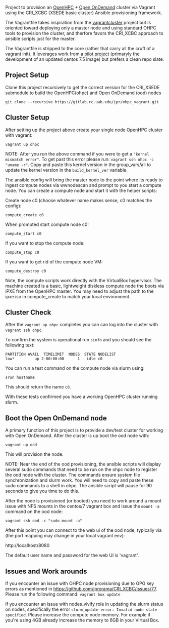 Project to provision an [OpenHPC](https://openhpc.community/) + [Open OnDemand](https://openondemand.org/) cluster via Vagrant using the
CRI_XCBC (XSEDE basic cluster) Ansible provisioning framework.

The Vagrantfile takes inspiration from the [vagrantcluster](https://github.com/cluening/vagrantcluster)
project but is oriented toward deploying only a master node
and using standard OHPC tools to provision the cluster, and
therfore favors the CRI_XCBC approach to ansible scripts just
for the master.

The Vagrantfile is stripped to the core (rather that carry all
the cruft of a vagrant init).  It leverages work from a
[pilot project](https://gitlab.rc.uab.edu/ravi89/ohpc_vagrant)
(primaryly the development of an updated centos 7.5 image)
but prefers a clean repo slate.

## Project Setup

Clone this project recursively to get the correct version for the
CRI_XSEDE submodule to build the OpenHPC(ohpc) and Open OnDemand (ood) nodes
```
git clone --recursive https://gitlab.rc.uab.edu/jpr/ohpc_vagrant.git
```

## Cluster Setup

After setting up the project above create your single node OpenHPC
cluster with vagrant:
```
vagrant up ohpc
```

NOTE: After you run the above command if you were to get a `"kernel mismatch error"`. To get past this error please run:
`vagrant ssh ohpc -c "uname -r"`.
Copy and paste this kernel version in the group_vars/all to update the kernel version in the `build_kernel_ver` variable.


The ansible config will bring the master node to the point where its
ready to ingest compute nodes via wwnodescan and prompt to you
start a compute node.  You can create a compute node and start it with
the helper scripts:

Create node c0 (choose whatever name makes sense, c0 matches the config):
```
compute_create c0
```

When prompted start compute node c0:
```
compute_start c0
```

If you want to stop the compute node:
```
compute_stop c0
```

If you want to get rid of the compute node VM:
```
compute_destroy c0
```

Note, the compute scripts work directly with the VirtualBox hypervisor.  The
machine created is a basic, lightweight diskless compute node the boots
via iPXE from the OpenHPC master.   You may need to adjust the path to the
ipxe.iso in compute_create to match your local environment.

## Cluster Check

After the `vagrant up ohpc` completes you can can log into the cluster with `vagrant ssh ohpc`.

To confirm the system is operational run `sinfo` and you should see the following text:
```
PARTITION AVAIL  TIMELIMIT  NODES  STATE NODELIST
low*         up 2-00:00:00      1   idle c0
```

You can run a test command on the compute node via slurm using:

```
srun hostname
```

This should return the name `c0`.

With these tests confirmed you have a working OpenHPC cluster running slurm.

## Boot the Open OnDemand node

A primary function of this project is to provide a dev/test cluster for working
with Open OnDemand.  After the cluster is up boot the ood node with:
```
vagrant up ood
```

This will provision the node.

NOTE: Near the end of the ood provisioning, the ansible scripts will display several
sudo commands that need to be run on the ohpc node to register the ood node
with the cluster. The commands ensure system file synchronization and slurm work. 
You will need to copy and paste these sudo commands to a shell in ohpc.  The
ansible script will pause for 90 seconds to give you time to do this.

After the node is provisioned (or booted) you need to work around a mount issue
with NFS mounts in the centos/7 vagrant box and issue the `mount -a` command 
on the ood node:
```
vagrant ssh ood -c "sudo mount -a"
```

After this point you can connect to the web ui of the ood node, typically via
(the port mapping may change in your local vagrant env):

http://localhost/8080

The default user name and password for the web UI is 'vagrant'.

## Issues and Work arounds

If you encounter an issue with OHPC node provisioning due to GPG key errors as mentioned in https://github.com/jprorama/CRI_XCBC/issues/77. Please run the following command: `vagrant box update`

If you encounter an issue with nodes_vivify role in updating the slurm status on nodes, specifically the error `slurm_update error: Invalid node state specified`. Please increase the compute node memory. For example if you're using 4GB already increase the memory to 6GB in your Virtual Box.
